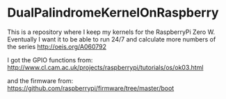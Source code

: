 # DualPalindromeKernelOnRaspberry
This is a repository where I keep my kernels for the RaspberryPi Zero W. Eventually I want it to be able to run 24/7 and calculate more numbers of the series http://oeis.org/A060792

I got the GPIO functions from:
http://www.cl.cam.ac.uk/projects/raspberrypi/tutorials/os/ok03.html

and the firmware from:
https://github.com/raspberrypi/firmware/tree/master/boot
